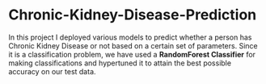 # Chronic-Kidney-Disease-Prediction
In this project I deployed various models to predict whether a person has Chronic Kidney Disease or not based on a certain set of parameters. Since it is a classification problem, we have used a **RandomForest Classifier** for making classifications and hypertuned it to attain the best possible accuracy on our test data.


